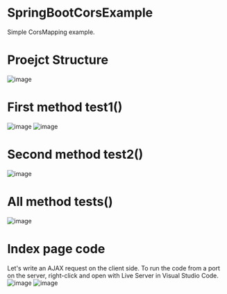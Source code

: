 # SpringBootCorsExample
 Simple CorsMapping example.

# Proejct Structure
![image](https://user-images.githubusercontent.com/41667882/143838653-548fc1b2-5387-4bb3-9c39-1ea357b9946c.png)

# First method test1()
![image](https://user-images.githubusercontent.com/41667882/143839272-2d086bda-51c5-448f-90c5-1b636bf62135.png)
![image](https://user-images.githubusercontent.com/41667882/143839367-046cbe22-cf99-449c-91c4-515f3acdf3e4.png)

# Second method test2()
![image](https://user-images.githubusercontent.com/41667882/143839478-b46dd560-d578-4cac-806e-a9f2d0838237.png)

# All method tests()
![image](https://user-images.githubusercontent.com/41667882/143839578-a3653742-f8c5-45f8-b071-36e98807d859.png)

# Index page code 
Let's write an AJAX request on the client side. To run the code from a port on the server,
right-click and open with Live Server in Visual Studio Code.
![image](https://user-images.githubusercontent.com/41667882/143839896-ac10599a-9da3-4663-826a-f550a95f4787.png)
![image](https://user-images.githubusercontent.com/41667882/143839955-d417dd4c-de71-4057-a79a-c75167ef376c.png)
